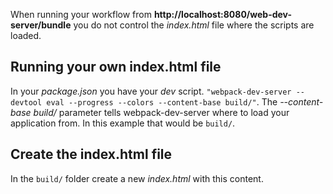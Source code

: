 When running your workflow from **http://localhost:8080/web-dev-server/bundle** you do not control the *index.html* file where the scripts are loaded.

## Running your own index.html file
In your *package.json* you have your *dev* script. `"webpack-dev-server --devtool eval --progress --colors --content-base build/"`. The *--content-base build/* parameter tells webpack-dev-server where to load your application from. In this example that would be `build/`.

## Create the index.html file
In the `build/` folder create a new *index.html* with this content.